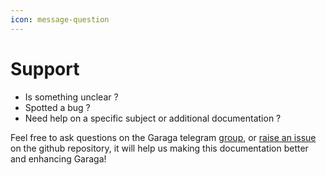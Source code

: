 ```yaml
---
icon: message-question
---
```


# Support

* Is something unclear ?&#x20;
* Spotted a bug ?&#x20;
* Need help on a specific subject or additional documentation ?&#x20;

Feel free to ask questions on the Garaga telegram [group](https://t.me/GaragaPairingCairo), or [raise an issue](https://github.com/keep-starknet-strange/garaga/issues/new/choose) on the github repository, it will help us making this documentation better and enhancing Garaga!&#x20;
